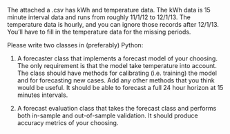  The attached a .csv has kWh and temperature data. The kWh data is 15 minute interval data and runs from roughly 11/1/12 to 12/1/13. The temperature data is hourly, and you can ignore those records after 12/1/13. You’ll have to fill in the temperature data for the missing periods.

Please write two classes in (preferably) Python:

1.  A forecaster class that implements a forecast model of your choosing. The only requirement is that the model take temperature into account. The class should have methods for calibrating (i.e. training) the model and for forecasting new cases. Add any other methods that you think would be useful. It should be able to forecast a full 24 hour horizon at 15 minutes intervals.

2.  A forecast evaluation class that takes the forecast class and performs both in-sample and out-of-sample validation. It should produce accuracy metrics of your choosing.
